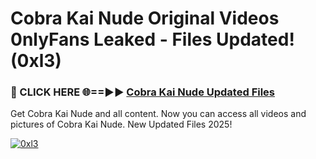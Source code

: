 # Cobra Kai Nude Original Videos 0nlyFans Leaked - Files Updated! (0xl3)

<h3>🔴 CLICK HERE 🌐==►► <a href="https://tinyurl.com/yrmya6cz" rel="nofollow">Cobra Kai Nude Updated Files</a></h3>

Get Cobra Kai Nude and all content. Now you can access all videos and pictures of Cobra Kai Nude. New Updated Files 2025!

[![0xl3](https://i.imgur.com/FMdXYCs.gif)](https://tinyurl.com/yrmya6cz)
